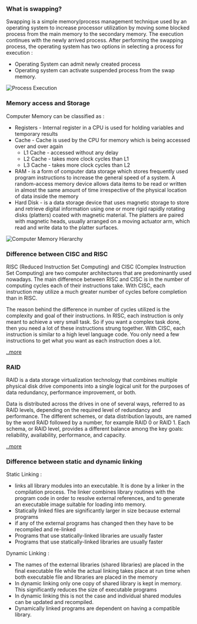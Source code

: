 ### What is swapping? 

Swapping is a simple memory/process management technique used by an 
operating system to increase processor utilization by moving some blocked process from the main 
memory to the secondary memory. The execution continues with the newly arrived process. 
After performing the swapping process, the operating system has two options in selecting a process for execution :
 * Operating System can admit newly created process
 * Operating system can activate suspended process from the swap memory.
 
 ![Process Execution](http://blog.sudobits.com/wp-content/uploads/2010/08/swapping.png)

### Memory access and Storage

Computer Memory can be classified as :
 * Registers - Internal register in a CPU is used for holding variables and temporary results
 * Cache - Cache is used by the CPU for memory which is being accessed over and over again
    * L1 Cache - accessed without any delay
    * L2 Cache - takes more clock cycles than L1
    * L3 Cache - takes more clock cycles than L2
 * RAM - is a form of computer data storage which stores frequently used program instructions to 
 increase the general speed of a system. A random-access memory device allows data items to be read 
 or written in almost the same amount of time irrespective of the physical location of data inside the memory
 * Hard Disk - is a data storage device that uses magnetic storage to store and retrieve digital 
 information using one or more rigid rapidly rotating disks (platters) coated with magnetic material. 
 The platters are paired with magnetic heads, usually arranged on a moving actuator arm, which read 
 and write data to the platter surfaces.

![Computer Memory Hierarchy](https://i2.wp.com/moreprocess.com/wp-content/images/devices/Computer%20memory%20hierarchy%20Internal%20register,%20cache,%20RAM,%20hard%20disk,%20magnetic%20tape.jpg?zoom=2&resize=444%2C418')

### Difference between CISC and RISC

RISC (Reduced Instruction Set Computing) and CISC (Complex Instruction Set Computing) are two 
computer architectures that are predominantly used nowadays. The main difference between RISC and 
CISC is in the number of computing cycles each of their instructions take. With CISC, each instruction 
may utilize a much greater number of cycles before completion than in RISC.

The reason behind the difference in number of cycles utilized is the complexity and goal of their 
instructions. In RISC, each instruction is only meant to achieve a very small task. So if you want 
a complex task done, then you need a lot of these instructions strung together. With CISC, each 
instruction is similar to a high level language code. You only need a few instructions to get what 
you want as each instruction does a lot.

[..more](http://www.differencebetween.net/technology/protocols-formats/difference-between-risc-and-cisc/)

### RAID

RAID is a data storage virtualization technology that combines multiple physical disk drive 
components into a single logical unit for the purposes of data redundancy, performance improvement, 
or both.

Data is distributed across the drives in one of several ways, referred to as RAID levels, depending 
on the required level of redundancy and performance. The different schemes, or data distribution 
layouts, are named by the word RAID followed by a number, for example RAID 0 or RAID 1. Each schema, 
or RAID level, provides a different balance among the key goals: reliability, availability, performance, and capacity.

[..more](https://en.wikipedia.org/wiki/RAID)

### Difference between static and dynamic linking

Static Linking : 
* links all library modules into an executable. It is done by a linker in the 
compilation process. The linker combines library routines with the program code in order to resolve 
external references, and to generate an executable image suitable for loading into 
memory.
* Statically linked files are significantly larger in size because external programs
* if any of the external programs has changed then they have to be recompiled and re-linked
* Programs that use statically-linked libraries are usually faster
* Programs that use statically-linked libraries are usually faster

Dynamic Linking :
* The names of the external libraries (shared libraries) are placed in the final executable file 
while the actual linking takes place at run time when both executable file and libraries are placed 
in the memory
* In dynamic linking only one copy of shared library is kept in memory. 
This significantly reduces the size of executable programs
* In dynamic linking this is not the case and individual shared modules can be updated 
and recompiled.
* Dynamically linked programs are dependent on having a compatible library.